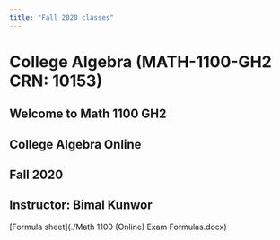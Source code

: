 ```yaml
---
title: "Fall 2020 classes"
---
```


# College Algebra (MATH-1100-GH2 CRN: 10153)


## Welcome to Math 1100 GH2
## College Algebra Online
## Fall 2020
## Instructor: Bimal Kunwor

[Formula sheet](./Math 1100 (Online) Exam Formulas.docx)